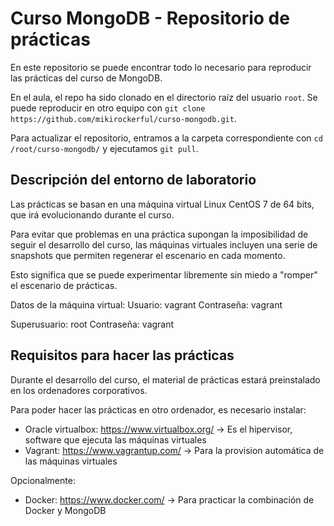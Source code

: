 # Curso MongoDB - Repositorio de prácticas

En este repositorio se puede encontrar todo lo necesario para reproducir las prácticas del curso de MongoDB.

En el aula, el repo ha sido clonado en el directorio raíz del usuario ```root```. Se puede reproducir en otro equipo con ```git clone https://github.com/mikirockerful/curso-mongodb.git```.

Para actualizar el repositorio, entramos a la carpeta correspondiente con ```cd /root/curso-mongodb/``` y ejecutamos ```git pull```.

## Descripción del entorno de laboratorio
Las prácticas se basan en una máquina virtual Linux CentOS 7 de 64 bits, que irá evolucionando durante el curso.

Para evitar que problemas en una práctica supongan la imposibilidad de seguir el desarrollo del curso, las máquinas virtuales incluyen una serie de snapshots que permiten regenerar el escenario en cada momento.

Esto significa que se puede experimentar libremente sin miedo a "romper" el escenario de prácticas.

Datos de la máquina virtual:
  Usuario: vagrant
  Contraseña: vagrant

  Superusuario: root
  Contraseña: vagrant


## Requisitos para hacer las prácticas
Durante el desarrollo del curso, el material de prácticas estará preinstalado en los ordenadores corporativos.

Para poder hacer las prácticas en otro ordenador, es necesario instalar:
* Oracle virtualbox: https://www.virtualbox.org/ -> Es el hipervisor, software que ejecuta las máquinas virtuales
* Vagrant: https://www.vagrantup.com/ -> Para la provision automática de las máquinas virtuales

Opcionalmente:
* Docker: https://www.docker.com/ -> Para practicar la combinación de Docker y MongoDB
